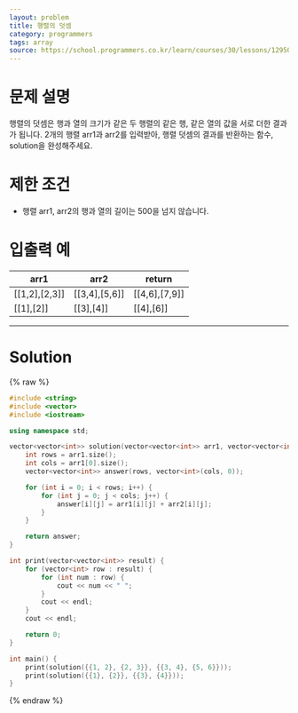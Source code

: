 ```yaml
---
layout: problem
title: 행렬의 덧셈
category: programmers
tags: array
source: https://school.programmers.co.kr/learn/courses/30/lessons/12950
---
```


# 문제 설명

행렬의 덧셈은 행과 열의 크기가 같은 두 행렬의 같은 행, 같은 열의 값을 서로 더한 결과가 됩니다. 2개의 행렬 arr1과 arr2를 입력받아, 행렬 덧셈의 결과를 반환하는 함수, solution을 완성해주세요.

# 제한 조건

- 행렬 arr1, arr2의 행과 열의 길이는 500을 넘지 않습니다.

# 입출력 예

| arr1 | arr2 | return |
| --- | --- | --- |
| [[1,2],[2,3]] | [[3,4],[5,6]] | [[4,6],[7,9]] |
| [[1],[2]] | [[3],[4]] | [[4],[6]] |

---

# Solution

{% raw %}
```cpp
#include <string>
#include <vector>
#include <iostream>

using namespace std;

vector<vector<int>> solution(vector<vector<int>> arr1, vector<vector<int>> arr2) {
    int rows = arr1.size();
    int cols = arr1[0].size();
    vector<vector<int>> answer(rows, vector<int>(cols, 0));

    for (int i = 0; i < rows; i++) {
        for (int j = 0; j < cols; j++) {
            answer[i][j] = arr1[i][j] + arr2[i][j];
        }
    }

    return answer;
}

int print(vector<vector<int>> result) {
    for (vector<int> row : result) {
        for (int num : row) {
            cout << num << " ";
        }
        cout << endl;
    }
    cout << endl;

    return 0;
}

int main() {
    print(solution({{1, 2}, {2, 3}}, {{3, 4}, {5, 6}}));
    print(solution({{1}, {2}}, {{3}, {4}}));
}
```
{% endraw %}
